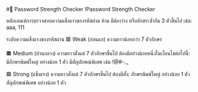 #🔐 Password Strength Checker
!Password Strength Checker

หลักเกณฑ์การตรวจสอบความแข็งแรงของรหัสผ่าน
ห้าม มีช่องว่าง หรืออักขระซ้ำกัน 3 ตัวขึ้นไป
เช่น: aaa, 111

ระดับความแข็งแรงของรหัสผ่าน
🟥 Weak (อ่อนแอ)
ความยาวน้อยกว่า 7 ตัวอักษร

🟧 Medium (ปานกลาง)
ความยาวตั้งแต่ 7 ตัวอักษรขึ้นไป
ต้องมีอย่างน้อยหนึ่งในเงื่อนไขต่อไปนี้:
มีอักษรพิมพ์ใหญ่ อย่างน้อย 1 ตัว
มีสัญลักษณ์พิเศษ เช่น !@#-._

🟩 Strong (แข็งแรง)
ความยาวตั้งแต่ 7 ตัวอักษรขึ้นไป
ต้องมีทั้ง:
อักษรพิมพ์ใหญ่ อย่างน้อย 1 ตัว
สัญลักษณ์พิเศษ อย่างน้อย 1 ตัว
